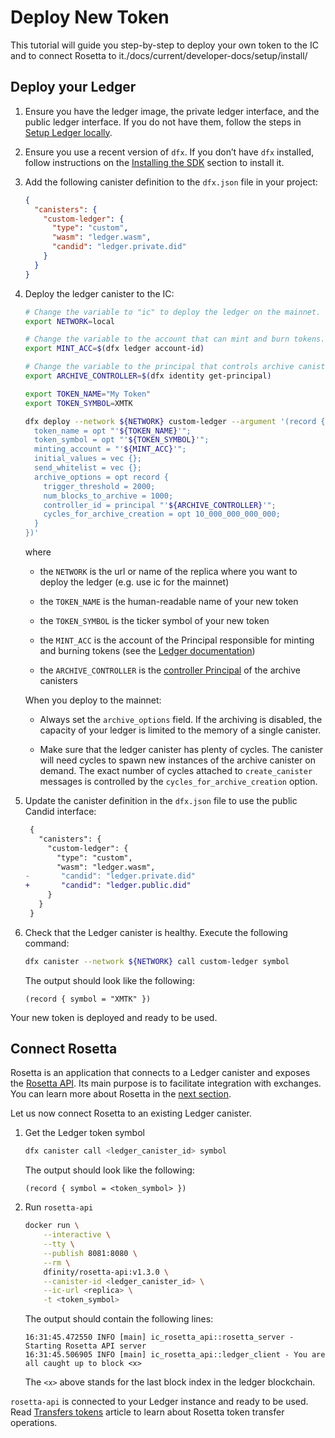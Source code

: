 # Deploy New Token

This tutorial will guide you step-by-step to deploy your own token to the IC and to connect Rosetta to it./docs/current/developer-docs/setup/install/

## Deploy your Ledger

1.  Ensure you have the ledger image, the private ledger interface, and the public ledger interface. If you do not have them, follow the steps in [Setup Ledger locally](./ledger-local-setup).

2.  Ensure you use a recent version of `dfx`. If you don’t have `dfx` installed, follow instructions on the [Installing the SDK](/developer-docs/setup/install/index.mdx) section to install it.

3.  Add the following canister definition to the `dfx.json` file in your project:

    ``` json
    {
      "canisters": {
        "custom-ledger": {
          "type": "custom",
          "wasm": "ledger.wasm",
          "candid": "ledger.private.did"
        }
      }
    }
    ```

4.  Deploy the ledger canister to the IC:

    ``` bash
    # Change the variable to "ic" to deploy the ledger on the mainnet.
    export NETWORK=local

    # Change the variable to the account that can mint and burn tokens.
    export MINT_ACC=$(dfx ledger account-id)

    # Change the variable to the principal that controls archive canisters.
    export ARCHIVE_CONTROLLER=$(dfx identity get-principal)

    export TOKEN_NAME="My Token"
    export TOKEN_SYMBOL=XMTK

    dfx deploy --network ${NETWORK} custom-ledger --argument '(record {
      token_name = opt "'${TOKEN_NAME}'";
      token_symbol = opt "'${TOKEN_SYMBOL}'";
      minting_account = "'${MINT_ACC}'";
      initial_values = vec {};
      send_whitelist = vec {};
      archive_options = opt record {
        trigger_threshold = 2000;
        num_blocks_to_archive = 1000;
        controller_id = principal "'${ARCHIVE_CONTROLLER}'";
        cycles_for_archive_creation = opt 10_000_000_000_000;
      }
    })'
    ```

    where

    -   the `NETWORK` is the url or name of the replica where you want to deploy the ledger (e.g. use ic for the mainnet)

    -   the `TOKEN_NAME` is the human-readable name of your new token

    -   the `TOKEN_SYMBOL` is the ticker symbol of your new token

    -   the `MINT_ACC` is the account of the Principal responsible for minting and burning tokens (see the [Ledger documentation](./index.md))

    -   the `ARCHIVE_CONTROLLER` is the [controller Principal](/developer-docs/setup/cycles/cycles-wallet.md#controller-and-custodian-roles) of the archive canisters

    <div class="important">

    When you deploy to the mainnet:

    -   Always set the `archive_options` field. If the archiving is disabled, the capacity of your ledger is limited to the memory of a single canister.

    -   Make sure that the ledger canister has plenty of cycles. The canister will need cycles to spawn new instances of the archive canister on demand. The exact number of cycles attached to `create_canister` messages is controlled by the `cycles_for_archive_creation` option.

    </div>

5.  Update the canister definition in the `dfx.json` file to use the public Candid interface:

    ``` diff
     {
       "canisters": {
         "custom-ledger": {
           "type": "custom",
           "wasm": "ledger.wasm",
    -       "candid": "ledger.private.did"
    +       "candid": "ledger.public.did"
         }
       }
     }
    ```

6.  Check that the Ledger canister is healthy. Execute the following command:

    ``` sh
    dfx canister --network ${NETWORK} call custom-ledger symbol
    ```

    The output should look like the following:

        (record { symbol = "XMTK" })

Your new token is deployed and ready to be used.

## Connect Rosetta

Rosetta is an application that connects to a Ledger canister and exposes the [Rosetta API](https://www.rosetta-api.org). Its main purpose is to facilitate integration with exchanges. You can learn more about Rosetta in the [next section](../rosetta/index.md).

Let us now connect Rosetta to an existing Ledger canister.

1.  Get the Ledger token symbol

    ``` sh
    dfx canister call <ledger_canister_id> symbol
    ```

    The output should look like the following:

        (record { symbol = <token_symbol> })

2.  Run `rosetta-api`

    ``` bash
    docker run \
        --interactive \
        --tty \
        --publish 8081:8080 \
        --rm \
        dfinity/rosetta-api:v1.3.0 \
        --canister-id <ledger_canister_id> \
        --ic-url <replica> \
        -t <token_symbol>
    ```

    The output should contain the following lines:

        16:31:45.472550 INFO [main] ic_rosetta_api::rosetta_server - Starting Rosetta API server
        16:31:45.506905 INFO [main] ic_rosetta_api::ledger_client - You are all caught up to block <x>

    The `<x>` above stands for the last block index in the ledger blockchain.

`rosetta-api` is connected to your Ledger instance and ready to be used. Read [Transfers tokens](../rosetta/transfers) article to learn about Rosetta token transfer operations.
